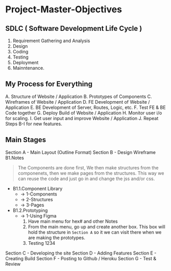 # Project-Master-Objectives

## SDLC ( Software Development Life Cycle )
1. Requirement Gathering and Analysis
2. Design
3. Coding
4. Testing
5. Deployment
6. Mainntenance.

## My Process for Everything
A. Structure of Website / Application
B. Prototypes of Components
C. Wireframes of Website / Application 
D. FE Development of Website / Application
E. BE Development of Server, Routes, Logic, etc. 
F. Test FE & BE Code together
G. Deploy Build of Website / Application 
H. Monitor user i/o for scaling.
I. Get user input and improve Website / Application
J. Repeat Steps B-I for new features. 

## Main Stages

Section A - Main Layout (Outline Format)
Section B - Design Wireframe
  B1.Notes
  > The Components are done first, We then make structures from the componenets, then we make pages from the structures. This way we can reuse the code and just go in and change the jss and/or css. 

  - B1.1.Component Library
    - -> 1-Components 
    - -> 2-Structures
    - -> 3-Pages
   - B1.2.Prototyping
     - -> 1-Using Figma
        1. Have main menu for hex# and other Notes
        2. From the main menu, go up and create another box. This box will hold the structure in `Section A` so it we can visit there when we are making the prototypes. 
        3. Testing 1234


Section C - Developing the site
Section D - Adding Features
Section E - Creating Build 
Section F - Posting to Github / Heroku
Section G - Test & Review 
